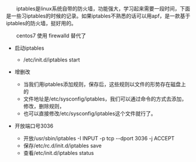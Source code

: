 &emsp;&emsp;iptables是linux系统自带的防火墙，功能强大，学习起来需要一段时间，下面是一些习iptables的时候的记录。如果iptables不熟悉的话可以用apf，是一款基于iptables的防火墙，挺好用的。

&emsp;&emsp;centos7 使用 firewalld 替代了

* 启动iptables
  * /etc/init.d/iptables start

* 增删改
  * 当我们用iptables添加规则，保存后，这些规则以文件的形势存在磁盘上的
  * 文件地址是/etc/sysconfig/iptables，我们可以通过命令的方式去添加，修改，删除规则，
  * 也可以直接修改/etc/sysconfig/iptables这个文件就行了。

* 开放端口号3036
  * 开放/usr/sbin/iptables -I INPUT -p tcp --dport 3036 -j ACCEPT
  * 保存/etc/rc.d/init.d/iptables save
  * 查看/etc/init.d/iptables status
